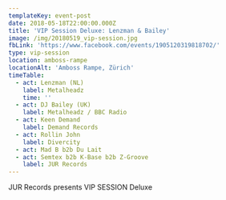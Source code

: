 ```yaml
---
templateKey: event-post
date: 2018-05-18T22:00:00.000Z
title: 'VIP Session Deluxe: Lenzman & Bailey'
image: /img/20180519_vip-session.jpg
fbLink: 'https://www.facebook.com/events/1905120319818702/'
type: vip-session
location: amboss-rampe
locationAlt: 'Amboss Rampe, Zürich'
timeTable:
  - act: Lenzman (NL)
    label: Metalheadz
    time: ''
  - act: DJ Bailey (UK)
    label: Metalheadz / BBC Radio
  - act: Keen Demand
    label: Demand Records
  - act: Rollin John
    label: Divercity
  - act: Mad B b2b Du Lait
  - act: Semtex b2b K-Base b2b Z-Groove
    label: JUR Records
---
```

JUR Records presents VIP SESSION Deluxe
